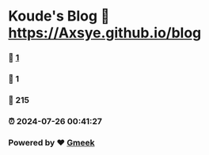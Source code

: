# Koude's Blog :link: https://Axsye.github.io/blog 
### :page_facing_up: [1](https://Axsye.github.io/blog/tag.html) 
### :speech_balloon: 1 
### :hibiscus: 215 
### :alarm_clock: 2024-07-26 00:41:27 
### Powered by :heart: [Gmeek](https://github.com/Meekdai/Gmeek)
